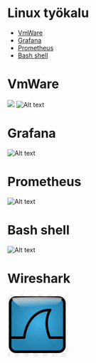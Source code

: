 <h1>Linux työkalu </h1>

- [VmWare](#VmWare)
- [Grafana](#Grafana)
- [Prometheus](#Prometheus)
- [Bash shell](#Bash-shell)

# VmWare
![](/images/Desktop_Ubuntu_20.04.png)
![Alt text](/images/wmvare_laptopPublic2.jpg?raw=true "None")

# Grafana
![Alt text](/Graph_Grafana/images/Sieppaa6_takeSoftware_LI.jpg?raw=true "None")

# Prometheus
![Alt text](/Grafana/Prometheus-01/images/Sieppaa4-PrometheusPolku.PNG?raw=true "None")

# Bash shell
![Alt text](/images/Bash-shell.PNG?raw=true "None")

# Wireshark
![Alt text](/images/wireshark-logo.PNG?raw=true "None")
